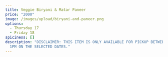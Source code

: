 ```yaml
---
title: Veggie Biryani & Matar Paneer
price: "2000"
image: /images/upload/biryani-and-paneer.png
options:
  - Thursday 17
  - Friday 18
spiciness: []
description: "DISCLAIMER: THIS ITEM IS ONLY AVAILABLE FOR PICKUP BETWEEN 11AM &
  1PM ON THE SELECTED DATES."
---
```

